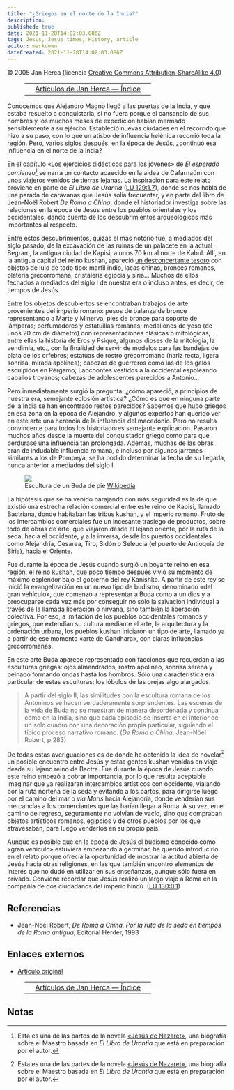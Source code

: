 ```yaml
---
title: "¿Griegos en el norte de la India?"
description: 
published: true
date: 2021-11-28T14:02:03.086Z
tags: Jesus, Jesus times, History, article
editor: markdown
dateCreated: 2021-11-28T14:02:03.086Z
---
```


<p class="v-card v-sheet theme--light grey lighten-3 px-2">© 2005 Jan Herca (licencia <a href="/es/license">Creative Commons Attribution-ShareAlike 4.0</a>)</p>

<figure class="table chapter-navigator">
  <table>
    <tbody>
      <tr>
        <td></td>
        <td>
        <a href="/es/index/articles_jan_herca">
          <span class="mdi mdi-book-open-variant"></span><span class="pl-2">Artículos de Jan Herca — Índice</span>
        </a>
        </td>
        <td></td>
      </tr>
    </tbody>
  </table>
</figure>

Conocemos que Alejandro Magno llegó a las puertas de la India, y que estaba resuelto a conquistarla, si no fuera porque el cansancio de sus hombres y los muchos meses de expedición habían mermado sensiblemente a su ejército. Estableció nuevas ciudades en el recorrido que hizo a su paso, con lo que un atisbo de influencia helénica recorrió toda la región. Pero, varios siglos después, en la época de Jesús, ¿continuó esa influencia en el norte de la India?

En el capítulo [«Los ejercicios didácticos para los jóvenes»](/es/book/Jan_Herca/Jesus_of_Nazareth_Vol_06/11_190) de _El esperado comienzo_[^1] se narra un contacto acaecido en la aldea de Cafarnaúm con unos viajeros venidos de tierras lejanas. La inspiración para este relato proviene en parte de _El Libro de Urantia_ (<a id="a14_321"></a>[LU 129:1.7](/es/The_Urantia_Book/129#p1_7)), donde se nos habla de una parada de caravanas que Jesús solía frecuentar, y en parte del libro de Jean-Noël Robert _De Roma a China_, donde el historiador investiga sobre las relaciones en la época de Jesús entre los pueblos orientales y los occidentales, dando cuenta de los descubrimientos arqueológicos más importantes al respecto.

Entre estos descubrimientos, quizás el más notorio fue, a mediados del siglo pasado, de la excavación de las ruinas de un palacete en la actual Begram, la antigua ciudad de Kapisi, a unos 70 km al norte de Kabul. Allí, en la antigua capital del reino kushan, apareció [un desconcertante tesoro](https://es.wikipedia.org/wiki/Tesoro_de_Bagram) con objetos de lujo de todo tipo: marfil indio, lacas chinas, bronces romanos, platería grecorromana, cristalería egipcia y siria... Muchos de ellos fechados a mediados del siglo I de nuestra era o incluso antes, es decir, de tiempos de Jesús.

Entre los objetos descubiertos se encontraban trabajos de arte provenientes del imperio romano: pesos de balanza de bronce representando a Marte y Minerva; pies de bronce para soporte de lámparas; perfumadores y estatuillas romanas; medallones de yeso (de unos 20 cm de diámetro) con representaciones clásicas o mitológicas, entre ellas la historia de Eros y Psique, algunos dioses de la mitología, la vendimia, etc., con la finalidad de servir de modelos para las bandejas de plata de los orfebres; estatuas de rostro grecorromano (nariz recta, ligera sonrisa, mirada apolínea); cabezas de guerreros como las de los galos esculpidos en Pérgamo; Laocoontes vestidos a la occidental espoleando caballos troyanos; cabezas de adolescentes parecidos a Antonio...

Pero inmediatamente surgió la pregunta: ¿cómo apareció, a principios de nuestra era, semejante eclosión artística? ¿Cómo es que en ninguna parte de la India se han encontrado restos parecidos? Sabemos que hubo griegos en esa zona en la época de Alejandro, y algunos expertos han querido ver en este arte una herencia de la influencia del macedonio. Pero no resulta convincente para todos los historiadores semejante explicación. Pasaron muchos años desde la muerte del conquistador griego como para que perdurase una influencia tan prolongada. Además, muchas de las obras eran de indudable influencia romana, e incluso por algunos jarrones similares a los de Pompeya, se ha podido determinar la fecha de su llegada, nunca anterior a mediados del siglo I.

<figure id="Figure_1" class="image urantiapedia image-style-align-right">
<img src="/image/article/Jan_Herca/Greeks_in_North_India/361px-Gandhara_Buddha_(tnm).jpeg">
<figcaption>Escultura de un Buda de pie <a href="http://en.wikipedia.org/wiki/Gandhara_Buddha_(tnm).jpeg">Wikipedia</a></figcaption>
</figure>

La hipótesis que se ha venido barajando con más seguridad es la de que existió una estrecha relación comercial entre este reino de Kapisi, llamado Bactriana, donde habitaban las tribus kushan, y el imperio romano. Fruto de los intercambios comerciales fue un incesante trasiego de productos, sobre todo de obras de arte, que viajaron desde el lejano oriente, por la ruta de la seda, hacia el occidente, y a la inversa, desde los puertos occidentales como Alejandría, Cesarea, Tiro, Sidón o Seleucia (el puerto de Antioquía de Siria), hacia el Oriente.

Fue durante la época de Jesús cuando surgió un boyante reino en esa región, el [reino kushan](https://es.wikipedia.org/wiki/Imperio_kush%C3%A1n), que poco tiempo después vivió su momento de máximo esplendor bajo el gobierno del rey Kanishka. A partir de este rey se inició la evangelización en un nuevo tipo de budismo, denominado «del gran vehículo», que comenzó a representar a Buda como a un dios y a preocuparse cada vez más por conseguir no sólo la salvación individual a través de la llamada liberación o nirvana, sino también la liberación colectiva. Por eso, a imitación de los pueblos occidentales romanos y griegos, que extendían su cultura mediante el arte, la arquitectura y la ordenación urbana, los pueblos kushan iniciaron un tipo de arte, llamado ya a partir de ese momento «arte de Gandhara», con claras influencias grecorromanas.

En este arte Buda aparece representado con facciones que recuerdan a las esculturas griegas: ojos almendrados, rostro apolíneo, sonrisa serena y peinado formando ondas hasta los hombros. Sólo una característica era particular de estas esculturas: los lóbulos de las orejas algo alargados.
<br style="clear:both;"/>

> A partir del siglo II, las similitudes con la escultura romana de los Antoninos se hacen verdaderamente sorprendentes. Las escenas de la vida de Buda no se muestran de manera desordenada y continua como en la India, sino que cada episodio se inserta en el interior de un solo cuadro con una decoración propia particular, siguiendo el típico proceso narrativo romano. (_De Roma a China_, Jean-Nöel Robert, p.283)

De todas estas averiguaciones es de donde he obtenido la idea de novelar[^1] un posible encuentro entre Jesús y estas gentes kushan venidas en viaje desde su lejano reino de Bactra. Fue durante la época de Jesús cuando este reino empezó a cobrar importancia, por lo que resulta aceptable imaginar que ya realizaran intercambios artísticos con occidente, viajando por la ruta norteña de la seda y evitando a los partos, para dirigirse luego por el camino del mar o _via Maris_ hacia Alejandría, donde venderían sus mercancías a los comerciantes que las harían llegar a Roma. A su vez, en el camino de regreso, seguramente no volvían de vacío, sino que compraban objetos artísticos romanos, egipcios y de otros pueblos por los que atravesaban, para luego venderlos en su propio país.

Aunque es posible que en la época de Jesús el budismo conocido como «gran vehículo» estuviera empezando a germinar, he querido introducirlo en el relato porque ofrecía la oportunidad de mostrar la actitud abierta de Jesús hacia otras religiones, en las que también encontró elementos de interés que no dudó en utilizar en sus enseñanzas, aunque sólo fuera en privado. Conviene recordar que Jesús realizó un largo viaje a Roma en la compañía de dos ciudadanos del imperio hindú. (<a id="a38_479"></a>[LU 130:0.1](/es/The_Urantia_Book/130#p0_1))

## Referencias

* Jean-Noël Robert, _De Roma a China. Por la ruta de la seda en tiempos de la Roma antigua_, Editorial Herder, 1993

## Enlaces externos

* [Artículo original](https://buscandoajesus.wordpress.com/articulos/griegos-en-el-norte-de-la-india/)

<figure class="table chapter-navigator">
  <table>
    <tbody>
      <tr>
        <td></td>
        <td>
        <a href="/es/index/articles_jan_herca">
          <span class="mdi mdi-book-open-variant"></span><span class="pl-2">Artículos de Jan Herca — Índice</span>
        </a>
        </td>
        <td></td>
      </tr>
    </tbody>
  </table>
</figure>

## Notas

[^1]: Esta es una de las partes de la novela [«Jesús de Nazaret»](/es/book/Jan_Herca/Jesus_of_Nazareth), una biografía sobre el Maestro basada en _El Libro de Urantia_ que está en preparación por el autor.